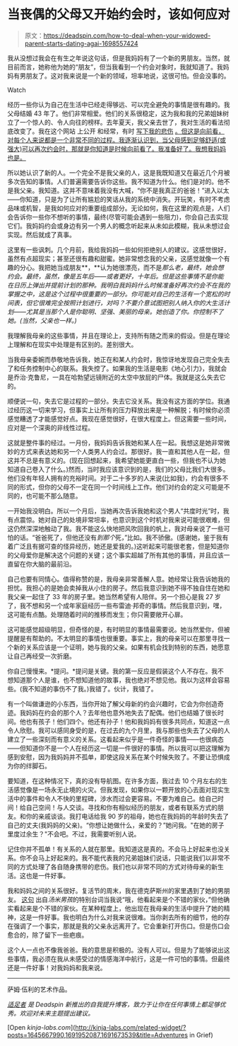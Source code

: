 # 当丧偶的父母又开始约会时，该如何应对

> 原文：<https://deadspin.com/how-to-deal-when-your-widowed-parent-starts-dating-agai-1698557424>

我从没想过我会在有生之年说这句话，但是我妈妈有了一个新的男朋友。当然，就目前而言，她称他为她的“朋友”，但当我看到一个约会对象时，我就知道了。我妈妈有男朋友了。这对我来说是一个新的领域，坦率地说，这很可怕。但会没事的。

Watch

经历一些你认为自己在生活中已经走得够远、可以完全避免的事情是很有趣的。我父母结婚 43 年了。他们非常相爱。他们的关系很稳定，这为我和我的兄弟姐妹树立了一个惊人的、令人向往的榜样。去年夏天，我父亲去世了，我对生活的看法彻底改变了。我在这个网站 上公开 和经常，有时 [写下我的悲伤](http://deadspin.com/if-you-have-a-heart-pull-for-smu-1692446918) [。但这是向前看，对每个人来说都是一个非常不同的过程。我逐渐认识到，当父母感到足够舒适(或强大)可以再次约会时，那就是你知道是时候向前看了。我准备好了。我想我妈妈也是。](http://gizmodo.com/youre-wrong-about-voicemail-1645667990)

所以她认识了新的人。一个完全不是我父亲的人，这是我既知道又在最近几个月被多次告知的事情。人们普遍需要告诉你这些。我不知道为什么。他们是对的。他不是我父亲。我知道。这并不意味着我没有大喊，“你不是我真正的爸爸！”进入以太——你知道，只是为了让所有尴尬的笑话从我的系统中消失。开玩笑，有时不考虑品味或机智，是我如何应对的重要组成部分。无论如何，我在这里的观点是，人们会告诉你一些你不想听的事情，最终(尽管可能会遇到一些阻力)，你会自己去实现它们。我妈妈约会或身边有另一个男人的概念听起来从未如此模糊，我从未想过会实现。然后就成了真事。

这里有一些讽刺。几个月前，我给我妈妈一些如何拒绝别人的建议。这感觉很好，虽然有点超现实；甚至还很有趣和甜蜜。她非常想念我的父亲，这感觉就像一个有趣的分心。我把她当成朋友**，**认为她很漂亮，而不是*那么老，最终，她会想约会。*最终*，虽然，像是五年后——或者更好，十年后。但是这些事情不是你能在日历上弹出并提前计划的那种。我明白我妈妈什么时候准备好再次约会不在我的掌握之中，这是这个过程中很重要的一部分。你可能对自己的生活有一个宽松的时间表，但它很难完全按照计划进行，对吗？不要介意试图把别人纳入你的大生活计划——尤其是当那个人是你聪明、坚强、美丽的母亲。她创造了你。你控制不了她。(当然，父亲也一样。)*

我理解我母亲的这些事情，并且在理论上，支持所有随之而来的假设。但是在理论上理解和在现实中处理是有区别的。差别很大。

当我母亲委婉而恭敬地告诉我，她正在和某人约会时，我惊讶地发现自己完全失去了和任务控制中心的联系。我失控了。如果我的生活是电影《地心引力》，我就会是乔治·克鲁尼，一具在哈勃望远镜附近的太空中放屁的尸体。我就是这么失去它的。

顺便说一句，失去它是过程的一部分。失去它没关系。我没有这方面的学位。我通过经历这一切来学习，但事实上让所有的压力释放出来是一种解脱；有时候你必须感觉糟透了才能感觉好点。我现在感觉很好，在很大程度上。但这需要一些时间，应对是一个深奥的非线性过程。

这就是整件事的经过。一月份，我妈妈告诉我她和某人在一起。我想这是她非常微妙的方式来表达她和另一个人类男人约会过。那很好。我一直和其他人在一起，但这并不总是有意义的。(现在回想起来，我希望她能更直白一些，但我也不认为她知道自己卷入了什么。)然而，当时我应该意识到的是，我们的父母比我们大很多。他们没有年轻人拥有的充裕时间。对于二十多岁的人来说(比如我)，约会有很多不同的形式，但你的父母不一定在同一个时间线上工作。他们对约会的定义可能是不同的，也可能不那么随意。

一开始我没明白。所以一个月后，当她再次告诉我她和这个男人“共度时光”时，我有点震惊。她对自己的处境非常坦率，也意识到这个时机对我来说可能很艰难，但这仍然深深地触动了我。我不能这么快地把风吹回我的帆上，我对母亲说了一些可怕的话。“爸爸死了，但他还没有*到那个*死，”比如。我不骄傲。(感谢她，鉴于我有着广泛且有据可查的怪异经历，她还是爱我的。)这听起来可能很老套，但是知道你的父母爱你是解决这个问题的关键；这个事实超越了所有其他的事情，并且应该一直留在你大脑的最前沿。

自己也要有同情心。值得称赞的是，我母亲非常善解人意。她经常让我告诉她我的担忧。我担心的是她会卖掉我从小住的房子。然后我意识到她不得不独自住在她和我父亲一起住了 33 年的房子里。她当然希望有人陪伴。另一个担心是我 27 岁了，我不想和另一个成年家庭经历一些布雷迪·邦奇的事情。然后我意识到，嘿，这可能有点酷。处理随着时间的推移而发生；你只需要敞开心扉。

这可能感觉超级明显，但奇怪的是，有时明显的事情最需要说。她当然爱你，但被提醒是有帮助的。不太明显的事情也很重要。事实上，我的母亲可以在那里寻找一个新的关系应该是一个证明，她与我的父亲。如果有机会找到特别的东西，她愿意让自己再经受一次折磨。

你自己慢慢来。*提问。*提问是关键。我的第一反应是假装这个人不存在。我不想知道那个人是谁，也不想知道他的故事，我也绝对不想见他。我以为这样会容易些。(我不知道的事伤不了我。)我错了。伙计，我错了。

有一个叫做谦逊的小东西，当你开始了解父母新的约会兴趣时，它会为你创造奇迹。我妈妈在约会的那个人？去年他也意外地失去了配偶。他们也结婚了很长时间。他也有孩子！他们四个。他还有孙子！他和我妈妈有很多共同点，知道这一点令人欣慰。我可以感同身受的是，在过去的九个月里，我与那些也失去了父母的人建立了一些深刻而有意义的关系。这看起来似乎是一件奇怪的事情——也很病态——但知道你不是一个人在经历这一切是一件很好的事情。所以我可以把这理解为感到安慰，因为我妈妈并不孤单，即使这段关系在某个时候失败了。不要让恐惧成为你的绊脚石。

要知道，在这种情况下，真的没有导航图。在许多方面，我过去 10 个月左右的生活感觉像是一场永无止境的火灾。但我发现，如果你以一颗开放的心去面对现实生活中的事件和令人不快的里程碑，涉水而过会更容易。不要为难自己。给自己时间！给自己空间！与人交谈。寻找和你有相似经历的朋友，或者有联系方式的朋友。和你的亲戚谈谈。我打电话给我 90 岁的祖母，她也在我妈妈的年龄时失去了自己的丈夫(我妈妈的父亲)。“你想让她做什么，亲爱的？”她问我。"在她的房子里度过余生？"不会吧。不过，我需要听别人说。

记住你并不孤单！有关系的人就在那里。我知道这是真的。不会马上好起来也没关系。你不会马上好起来的。我不能代表我的兄弟姐妹们说话，只能说我们以非常不同的方式处理了各自随身携带的悲伤。我们也以非常不同的方式对待母亲的新生活。这也是一件好事。

我和妈妈之间的关系很好。复活节的周末，我在德克萨斯州的家里遇到了她的男朋友。 [这句](https://www.youtube.com/watch?v=r1valYG9IVI) 出自*汤米男孩*的特别台词当我说“哦，他看起来是个不错的家伙，”但他确实看起来是个不错的家伙。在某种程度上，他出现在我母亲的生活中提升了她的精神，这是一件好事。我也明白为什么对我来说很难。当你剥去所有的细节，他的存在强调了一个事实，那就是我的父亲永远离开了。它会重新打开伤口。但是伤口会愈合的，除了留下一些疤痕。

这个人一点也不像我爸爸。我的意思是积极的。没有人可以。但是为了能够说出这些事情，我必须在我从未感受过的情感海洋中航行，这是一件可怕的事情。但最终还是一件好事！对我妈妈和我来说。

* * *

萨姆·伍利的艺术作品。

[*适足者*](http://adequateman.deadspin.com/) *是 Deadspin 新推出的自我提升博客，致力于让你在任何事情上都足够优秀。欢迎对未来主题提出建议。*

[Open *kinja-labs.com*](http://kinja-labs.com/related-widget/?posts=1645667990,1691952087,1691673539&title=Adventures in Grief)